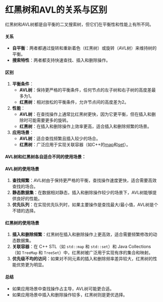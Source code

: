 # 红黑树和AVL的关系与区别

红黑树和AVL树都是自平衡的二叉搜索树，但它们在平衡性和性能上有所不同。

#### 关系

* **自平衡**：两者都通过旋转和重新着色（红黑树）或旋转（AVL树）来维持树的平衡。
* **搜索特性**：两者都支持快速查找、插入和删除操作。

#### 区别

1. **平衡条件**：
   * **AVL树**：保持更严格的平衡条件，任何节点的左子树和右子树的高度差最多为1。
   * **红黑树**：相对放松的平衡条件，允许节点间的高度差为2。
2. **性能**：
   * **AVL树**：在查找操作上通常比红黑树更快，因为它更平衡，但在插入和删除时可能需要更多的旋转。
   * **红黑树**：在插入和删除操作上效率更高，适合插入和删除频繁的场景。
3. **应用场景**：
   * **AVL树**：适合查找频繁且插入较少的场合。
   * **红黑树**：广泛应用于实现关联容器（如C++的[map](https://app.gitbook.com/s/Xko7hXP8ZNDwNDAKRAZr/c++/ju-he-shu-ju-jie-gou/stl/guan-lian-rong-qi/ying-she-guan-lian-map)和[set](https://app.gitbook.com/s/Xko7hXP8ZNDwNDAKRAZr/c++/ju-he-shu-ju-jie-gou/stl/guan-lian-rong-qi/ji-he-set)）。



#### AVL树和红黑树各自适合不同的使用场景：

#### AVL树的使用场景

1. **查找频繁**：AVL树由于保持更严格的平衡，查找操作速度更快，适合需要高效查找的场合。
2. **静态数据集**：在数据相对静态，插入和删除操作较少的场景下，AVL树能够提供良好的性能。
3. **优先队列**：在实现优先队列时，如果主要操作是查找最大/最小值，AVL树是个不错的选择。

#### 红黑树的使用场景

1. **插入和删除频繁**：红黑树在插入和删除操作上更高效，适合需要频繁修改的动态数据集。
2. **关联容器**：在 C++ STL（如 `std::map` 和 `std::set`）和 Java Collections（如 `TreeMap` 和 `TreeSet`）中，红黑树被广泛用于实现有序的集合和映射。
3. **优先级不均的访问**：如果对不同元素的插入和删除频率差异较大，红黑树的性能优势更为明显。

#### 总结

* 如果应用场景中查找操作占主导，AVL树可能更合适。
* 如果应用场景中插入和删除操作较多，红黑树则是更优选择。

